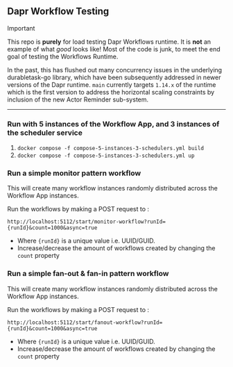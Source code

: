 ## Dapr Workflow Testing

> [!IMPORTANT]
> This repo is **purely** for load testing Dapr Workflows runtime.
> It is **not** an example of what _good_ looks like! Most of the code is junk, to meet the end goal of testing the Workflows Runtime.

In the past, this has flushed out many concurrency issues in the underlying durabletask-go library, which have been subsequently addressed in newer versions of the Dapr runtime. `main` currently targets `1.14.x` of the runtime which is the first version to address the horizontal scaling constraints by inclusion of the new Actor Reminder sub-system.

---

### Run with 5 instances of the Workflow App, and 3 instances of the scheduler service

1. `docker compose -f compose-5-instances-3-schedulers.yml build`
2. `docker compose -f compose-5-instances-3-schedulers.yml up`


### Run a simple monitor pattern workflow

This will create many workflow instances randomly distributed across the Workflow App instances.

Run the workflows by making a POST request to :

```http://localhost:5112/start/monitor-workflow?runId={runId}&count=1000&async=true```

- Where `{runId}` is a unique value i.e. UUID/GUID.
- Increase/decrease the amount of workflows created by changing the `count` property

### Run a simple fan-out & fan-in pattern workflow

This will create many workflow instances randomly distributed across the Workflow App instances.

Run the workflows by making a POST request to :

```http://localhost:5112/start/fanout-workflow?runId={runId}&count=1000&async=true```

- Where `{runId}` is a unique value i.e. UUID/GUID.
- Increase/decrease the amount of workflows created by changing the `count` property
